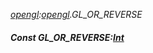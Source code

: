 _[opengl](../../modules/opengl/opengl-module.md):[opengl](../../modules/opengl/opengl-module.md).GL\_OR\_REVERSE_
##### Const GL\_OR\_REVERSE:[Int](../../modules/wonkey/wonkey-types-int.md)

